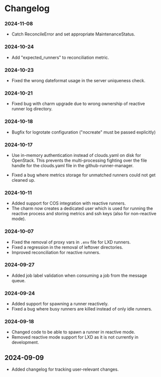 # Changelog

### 2024-11-08

- Catch ReconcileError and set appropriate MaintenanceStatus.

### 2024-10-24

- Add "expected_runners" to reconciliation metric.

### 2024-10-23

- Fixed the wrong dateformat usage in the server uniqueness check.

### 2024-10-21

- Fixed bug with charm upgrade due to wrong ownership of reactive runner log directory.

### 2024-10-18

- Bugfix for logrotate configuration ("nocreate" must be passed explicitly)

### 2024-10-17

- Use in-memory authentication instead of clouds.yaml on disk for OpenStack. This prevents
the multi-processing fighting over the file handle for the clouds.yaml file in the github-runner-manager.

- Fixed a bug where metrics storage for unmatched runners could not get cleaned up.

### 2024-10-11

- Added support for COS integration with reactive runners.
- The charm now creates a dedicated user which is used for running the reactive process and 
  storing metrics and ssh keys (also for non-reactive mode).

### 2024-10-07

- Fixed the removal of proxy vars in `.env` file for LXD runners.
- Fixed a regression in the removal of leftover directories.
- Improved reconciliation for reactive runners.

### 2024-09-27

- Added job label validation when consuming a job from the message queue.

### 2024-09-24

- Added support for spawning a runner reactively.
- Fixed a bug where busy runners are killed instead of only idle runners.

### 2024-09-18

- Changed code to be able to spawn a runner in reactive mode.
- Removed reactive mode support for LXD as it is not currently in development.

## 2024-09-09

- Added changelog for tracking user-relevant changes.
